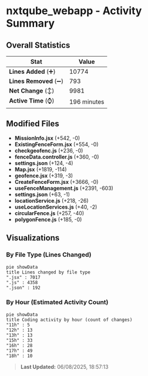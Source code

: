 # nxtqube_webapp - Activity Summary 

## Overall Statistics

| Stat                   | Value                                                             |
| ---------------------- | ----------------------------------------------------------------- |
| **Lines Added** (➕)   | 10774                                          |
| **Lines Removed** (➖) | 793                                        |
| **Net Change** (↕)    | 9981                |
| **Active Time** (⌚)   | 196 minutes |


## Modified Files
- **MissionInfo.jsx** (+542, -0)
- **ExistingFenceForm.jsx** (+554, -0)
- **checkgeofenc.js** (+236, -0)
- **fenceData.controller.js** (+360, -0)
- **settings.json** (+124, -4)
- **Map.jsx** (+1819, -114)
- **geofence.jsx** (+319, -3)
- **CreateFenceForm.jsx** (+3666, -0)
- **useFenceManagement.js** (+2391, -603)
- **settings.json** (+63, -1)
- **locationService.js** (+218, -26)
- **useLocationServices.js** (+40, -2)
- **circularFence.js** (+257, -40)
- **polygonFence.js** (+185, -0)

## Visualizations

### By File Type (Lines Changed)

```mermaid
pie showData
title Lines changed by file type
".jsx" : 7017
".js" : 4358
".json" : 192
```

### By Hour (Estimated Activity Count)

```mermaid
pie showData
title Coding activity by hour (count of changes)
"11h" : 5
"12h" : 13
"13h" : 13
"15h" : 33
"16h" : 28
"17h" : 49
"18h" : 10
```


> **Last Updated:** 06/08/2025, 18:57:13